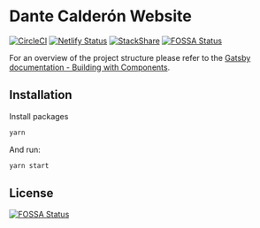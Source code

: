 # Dante Calderón Website
[![CircleCI](https://circleci.com/gh/dantehemerson/dantecalderon.com.svg?style=svg)](https://circleci.com/gh/dantehemerson/dantecalderon.com)
[![Netlify Status](https://api.netlify.com/api/v1/badges/2b2a92f6-3281-47c5-b2bb-252235f364f5/deploy-status)](https://app.netlify.com/sites/dantecalderon/deploys)
[![StackShare](http://img.shields.io/badge/tech-stack-0690fa.svg?style=flat)](https://stackshare.io/dantehemerson/dantecalderon-com)
[![FOSSA Status](https://app.fossa.io/api/projects/git%2Bgithub.com%2Fdantehemerson%2Fdantecalderon.dev.svg?type=shield)](https://app.fossa.io/projects/git%2Bgithub.com%2Fdantehemerson%2Fdantecalderon.dev?ref=badge_shield)

For an overview of the project structure please refer to the [Gatsby documentation - Building with Components](https://www.gatsbyjs.org/docs/building-with-components/).

## Installation

Install packages
```sh
yarn
```

And run:
```sh
yarn start
```


## License
[![FOSSA Status](https://app.fossa.io/api/projects/git%2Bgithub.com%2Fdantehemerson%2Fdantecalderon.dev.svg?type=large)](https://app.fossa.io/projects/git%2Bgithub.com%2Fdantehemerson%2Fdantecalderon.dev?ref=badge_large)